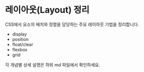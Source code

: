 # 레이아웃(Layout) 정리

CSS에서 요소의 배치와 정렬을 담당하는 주요 레이아웃 기법을 정리합니다.

- display
- position
- float/clear
- flexbox
- grid

각 개념별 상세 설명은 하위 md 파일에서 확인하세요.
